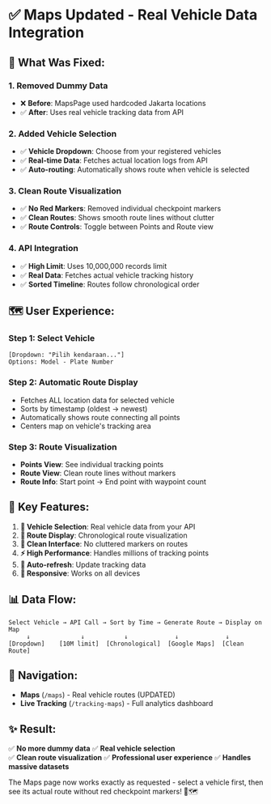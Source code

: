# ✅ Maps Updated - Real Vehicle Data Integration

## 🔧 **What Was Fixed:**

### 1. **Removed Dummy Data**
- ❌ **Before**: MapsPage used hardcoded Jakarta locations
- ✅ **After**: Uses real vehicle tracking data from API

### 2. **Added Vehicle Selection**
- ✅ **Vehicle Dropdown**: Choose from your registered vehicles
- ✅ **Real-time Data**: Fetches actual location logs from API
- ✅ **Auto-routing**: Automatically shows route when vehicle is selected

### 3. **Clean Route Visualization**
- ✅ **No Red Markers**: Removed individual checkpoint markers
- ✅ **Clean Routes**: Shows smooth route lines without clutter
- ✅ **Route Controls**: Toggle between Points and Route view

### 4. **API Integration**
- ✅ **High Limit**: Uses 10,000,000 records limit
- ✅ **Real Data**: Fetches actual vehicle tracking history
- ✅ **Sorted Timeline**: Routes follow chronological order

## 🗺️ **User Experience:**

### **Step 1: Select Vehicle**
```
[Dropdown: "Pilih kendaraan..."]
Options: Model - Plate Number
```

### **Step 2: Automatic Route Display**
- Fetches ALL location data for selected vehicle
- Sorts by timestamp (oldest → newest)
- Automatically shows route connecting all points
- Centers map on vehicle's tracking area

### **Step 3: Route Visualization**
- **Points View**: See individual tracking points
- **Route View**: Clean route lines without markers
- **Route Info**: Start point → End point with waypoint count

## 🎯 **Key Features:**

1. **🚛 Vehicle Selection**: Real vehicle data from your API
2. **📍 Route Display**: Chronological route visualization  
3. **🧹 Clean Interface**: No cluttered markers on routes
4. **⚡ High Performance**: Handles millions of tracking points
5. **🔄 Auto-refresh**: Update tracking data
6. **📱 Responsive**: Works on all devices

## 📊 **Data Flow:**

```
Select Vehicle → API Call → Sort by Time → Generate Route → Display on Map
     ↓              ↓           ↓             ↓             ↓
[Dropdown]    [10M limit]  [Chronological]  [Google Maps]  [Clean Route]
```

## 🔗 **Navigation:**

- **Maps** (`/maps`) - Real vehicle routes (UPDATED)
- **Live Tracking** (`/tracking-maps`) - Full analytics dashboard

## ✨ **Result:**

✅ **No more dummy data**
✅ **Real vehicle selection**  
✅ **Clean route visualization**
✅ **Professional user experience**
✅ **Handles massive datasets**

The Maps page now works exactly as requested - select a vehicle first, then see its actual route without red checkpoint markers! 🚛🗺️